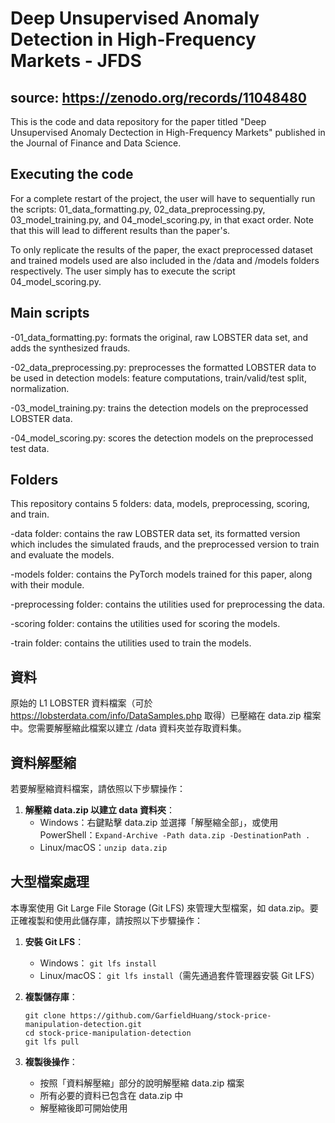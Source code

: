﻿# Deep Unsupervised Anomaly Detection in High-Frequency Markets - JFDS
## source: https://zenodo.org/records/11048480

This is the code and data repository for the paper titled "Deep Unsupervised Anomaly Dectection in High-Frequency Markets" published in the Journal of Finance and Data Science.

## Executing the code
For a complete restart of the project, the user will have to sequentially run the scripts: 01_data_formatting.py, 02_data_preprocessing.py, 03_model_training.py, and 04_model_scoring.py, in that exact order. Note that this will lead to different results than the paper's.

To only replicate the results of the paper, the exact preprocessed dataset and trained models used are also included in the /data and /models folders respectively. The user simply has to execute the script 04_model_scoring.py.

## Main scripts
-01_data_formatting.py: formats the original, raw LOBSTER data set, and adds the synthesized frauds.

-02_data_preprocessing.py: preprocesses the formatted LOBSTER data to be used in detection models: feature computations, train/valid/test split, normalization.

-03_model_training.py: trains the detection models on the preprocessed LOBSTER data.

-04_model_scoring.py: scores the detection models on the preprocessed test data.

## Folders
This repository contains 5 folders: data, models, preprocessing, scoring, and train.

-data folder: contains the raw LOBSTER data set, its formatted version which includes the simulated frauds, and the preprocessed version to train and evaluate the models.

-models folder: contains the PyTorch models trained for this paper, along with their module.

-preprocessing folder: contains the utilities used for preprocessing the data.

-scoring folder: contains the utilities used for scoring the models.

-train folder: contains the utilities used to train the models.

## 資料
原始的 L1 LOBSTER 資料檔案（可於 https://lobsterdata.com/info/DataSamples.php 取得）已壓縮在 data.zip 檔案中。您需要解壓縮此檔案以建立 /data 資料夾並存取資料集。

## 資料解壓縮
若要解壓縮資料檔案，請依照以下步驟操作：

1. **解壓縮 data.zip 以建立 data 資料夾**：
   - Windows：右鍵點擊 data.zip 並選擇「解壓縮全部」，或使用 PowerShell：`Expand-Archive -Path data.zip -DestinationPath .`
   - Linux/macOS：`unzip data.zip`

## 大型檔案處理
本專案使用 Git Large File Storage (Git LFS) 來管理大型檔案，如 data.zip。要正確複製和使用此儲存庫，請按照以下步驟操作：

1. **安裝 Git LFS**：
   - Windows： `git lfs install`
   - Linux/macOS： `git lfs install`（需先通過套件管理器安裝 Git LFS）

2. **複製儲存庫**：
   ```
   git clone https://github.com/GarfieldHuang/stock-price-manipulation-detection.git
   cd stock-price-manipulation-detection
   git lfs pull
   ```

3. **複製後操作**：
   - 按照「資料解壓縮」部分的說明解壓縮 data.zip 檔案
   - 所有必要的資料已包含在 data.zip 中
   - 解壓縮後即可開始使用



